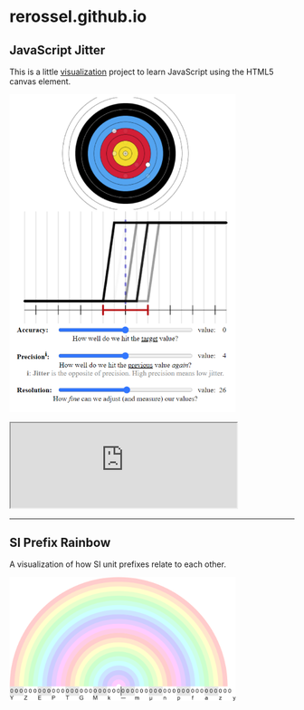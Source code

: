 # rerossel.github.io

## JavaScript Jitter

This is a little [visualization](https://rerossel.github.io/JavaScript-Jitter/) project to learn JavaScript using the HTML5 canvas element.

<div style="width:400px">

[![Visualization of Jitter using JavaScript](JavaScript-Jitter.png "Visualization of Jitter using JavaScript")](https://rerossel.github.io/JavaScript-Jitter/)

<iframe
  src="https://rerossel.github.io/JavaScript-Jitter/"
  style="width:400px"
></iframe>

</div>

---

## SI Prefix Rainbow

A visualization of how SI unit prefixes relate to each other.

<div style="width:400px">

[![SI Prefix Rainbow](SI-Prefix-Rainbow.png "")](https://github.com/RERossel/SI-Prefix-Rainbow)

</div>